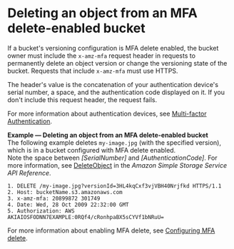 # Deleting an object from an MFA delete\-enabled bucket<a name="UsingMFADelete"></a>

If a bucket's versioning configuration is MFA delete enabled, the bucket owner must include the `x-amz-mfa` request header in requests to permanently delete an object version or change the versioning state of the bucket\. Requests that include `x-amz-mfa` must use HTTPS\. 

The header's value is the concatenation of your authentication device's serial number, a space, and the authentication code displayed on it\. If you don't include this request header, the request fails\.

For more information about authentication devices, see [Multi\-factor Authentication](http://aws.amazon.com/iam/details/mfa/)\.

**Example — Deleting an object from an MFA delete\-enabled bucket**  
The following example deletes `my-image.jpg` \(with the specified version\), which is in a bucket configured with MFA delete enabled\.   
Note the space between *\[SerialNumber\]* and *\[AuthenticationCode\]*\. For more information, see [DeleteObject](https://docs.aws.amazon.com/AmazonS3/latest/API/RESTObjectDELETE.html) in the *Amazon Simple Storage Service API Reference*\.  

```
1. DELETE /my-image.jpg?versionId=3HL4kqCxf3vjVBH40Nrjfkd HTTPS/1.1
2. Host: bucketName.s3.amazonaws.com
3. x-amz-mfa: 20899872 301749
4. Date: Wed, 28 Oct 2009 22:32:00 GMT
5. Authorization: AWS AKIAIOSFODNN7EXAMPLE:0RQf4/cRonhpaBX5sCYVf1bNRuU=
```

For more information about enabling MFA delete, see [Configuring MFA delete](MultiFactorAuthenticationDelete.md)\.